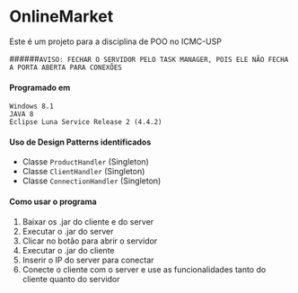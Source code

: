 # OnlineMarket
Este é um projeto para a disciplina de POO no ICMC-USP

######`AVISO: FECHAR O SERVIDOR PELO TASK MANAGER, POIS ELE NÃO FECHA A PORTA ABERTA PARA CONEXÕES`


#### Programado em

```
Windows 8.1
JAVA 8
Eclipse Luna Service Release 2 (4.4.2)
```

#### Uso de Design Patterns identificados
  - Classe `ProductHandler` (Singleton)
  - Classe `ClientHandler` (Singleton)
  - Classe `ConnectionHandler` (Singleton)

#### Como usar o programa
  1. Baixar os .jar do cliente e do server
  2. Executar o .jar do server 
  3. Clicar no botão para abrir o servidor
  4. Executar o .jar do cliente
  5. Inserir o IP do server para conectar
  6. Conecte o cliente com o server e use as funcionalidades tanto do cliente quanto do servidor

